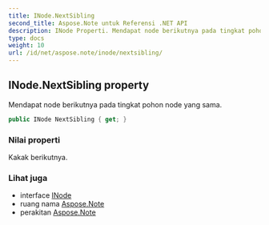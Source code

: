 ```yaml
---
title: INode.NextSibling
second_title: Aspose.Note untuk Referensi .NET API
description: INode Properti. Mendapat node berikutnya pada tingkat pohon node yang sama.
type: docs
weight: 10
url: /id/net/aspose.note/inode/nextsibling/
---
```

## INode.NextSibling property

Mendapat node berikutnya pada tingkat pohon node yang sama.

```csharp
public INode NextSibling { get; }
```

### Nilai properti

Kakak berikutnya.

### Lihat juga

* interface [INode](../)
* ruang nama [Aspose.Note](../../inode/)
* perakitan [Aspose.Note](../../../)


